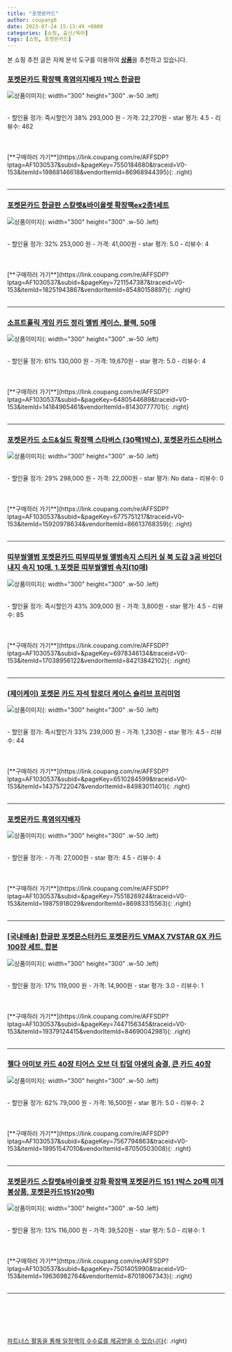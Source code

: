 ```yaml
---
title: "포켓몬카드"
author: coupang6
date: 2023-07-24 15:13:49 +0800
categories: [쇼핑, 출산/육아]
tags: [쇼핑, 포켓몬카드]
---
```


본 쇼핑 추천 글은 자체 분석 도구를 이용하여 [**상품**](https://link.coupang.com/a/bao1ui)을 추천하고 있습니다.

### [포켓몬카드 확장팩 흑염의지배자 1박스 한글판](https://link.coupang.com/re/AFFSDP?lptag=AF1030537&subid=&pageKey=7550184680&traceid=V0-153&itemId=19868146618&vendorItemId=86968944395)

![상품이미지](https://thumbnail9.coupangcdn.com/thumbnails/remote/230x230ex/image/vendor_inventory/52f4/20e20f47eea4303befe796433712158005c01effc5c8e3f6cb838c3ac72f.jpg){: width="300" height="300" .w-50 .left}


<br>
- 할인율 정가: 즉시할인가 38%  293,000   원
- 가격: 22,270원
- star 평가: 4.5
- 리뷰수: 462
<br>
<br>
<br>
<br>
[**구매하러 가기**](https://link.coupang.com/re/AFFSDP?lptag=AF1030537&subid=&pageKey=7550184680&traceid=V0-153&itemId=19868146618&vendorItemId=86968944395){: .right}
<br>
<br>

---

### [포켓몬카드 한글판 스칼렛&바이올렛 확장팩ex2종1세트](https://link.coupang.com/re/AFFSDP?lptag=AF1030537&subid=&pageKey=7211547387&traceid=V0-153&itemId=18251943867&vendorItemId=85480158897)

![상품이미지](https://thumbnail9.coupangcdn.com/thumbnails/remote/230x230ex/image/vendor_inventory/bb30/730e211ad18c00242ca16dc9719286d75fef2e3669ce9a5170ee55b114c1.jpg){: width="300" height="300" .w-50 .left}


<br>
- 할인율 정가: 32%  253,000   원
- 가격: 41,000원
- star 평가: 5.0
- 리뷰수: 4
<br>
<br>
<br>
<br>
[**구매하러 가기**](https://link.coupang.com/re/AFFSDP?lptag=AF1030537&subid=&pageKey=7211547387&traceid=V0-153&itemId=18251943867&vendorItemId=85480158897){: .right}
<br>
<br>

---

### [소프트홀릭 게임 카드 정리 앨범 케이스, 블랙, 50매](https://link.coupang.com/re/AFFSDP?lptag=AF1030537&subid=&pageKey=6480544689&traceid=V0-153&itemId=14184965461&vendorItemId=81430777701)

![상품이미지](https://thumbnail10.coupangcdn.com/thumbnails/remote/230x230ex/image/retail/images/3665396993392107-dfe18290-fdcd-40b7-9fdc-3ba2d80f6fe8.jpg){: width="300" height="300" .w-50 .left}


<br>
- 할인율 정가: 61%  130,000   원
- 가격: 19,670원
- star 평가: 5.0
- 리뷰수: 4
<br>
<br>
<br>
<br>
[**구매하러 가기**](https://link.coupang.com/re/AFFSDP?lptag=AF1030537&subid=&pageKey=6480544689&traceid=V0-153&itemId=14184965461&vendorItemId=81430777701){: .right}
<br>
<br>

---

### [포켓몬카드 소드&실드 확장팩 스타버스 (30팩1박스), 포켓몬카드스타버스](https://link.coupang.com/re/AFFSDP?lptag=AF1030537&subid=&pageKey=6775751217&traceid=V0-153&itemId=15920978634&vendorItemId=86613768359)

![상품이미지](https://thumbnail10.coupangcdn.com/thumbnails/remote/230x230ex/image/vendor_inventory/b561/9548d97be7e47c878f92ae94c1c8b4c8d51b94bdaa789fb4b2de5d2eec47.jpg){: width="300" height="300" .w-50 .left}


<br>
- 할인율 정가: 29%  298,000   원
- 가격: 22,000원
- star 평가: No data
- 리뷰수: 0
<br>
<br>
<br>
<br>
[**구매하러 가기**](https://link.coupang.com/re/AFFSDP?lptag=AF1030537&subid=&pageKey=6775751217&traceid=V0-153&itemId=15920978634&vendorItemId=86613768359){: .right}
<br>
<br>

---

### [띠부씰앨범 포켓몬카드 띠부띠부씰 앨범속지 스티커 실 북 도감 3공 바인더 내지 속지 10매, 1.포켓몬 띠부씰앨범 속지(10매)](https://link.coupang.com/re/AFFSDP?lptag=AF1030537&subid=&pageKey=6978346134&traceid=V0-153&itemId=17038956122&vendorItemId=84213842102)

![상품이미지](https://thumbnail6.coupangcdn.com/thumbnails/remote/230x230ex/image/vendor_inventory/c99a/009055127def03830b721242a36f5235ad4942b5bdabb0626ad2247cb71e.jpg){: width="300" height="300" .w-50 .left}


<br>
- 할인율 정가: 즉시할인가 43%  309,000   원
- 가격: 3,800원
- star 평가: 4.5
- 리뷰수: 85
<br>
<br>
<br>
<br>
[**구매하러 가기**](https://link.coupang.com/re/AFFSDP?lptag=AF1030537&subid=&pageKey=6978346134&traceid=V0-153&itemId=17038956122&vendorItemId=84213842102){: .right}
<br>
<br>

---

### [(제이케이) 포켓몬 카드 자석 탑로더 케이스 슬리브 프리미엄](https://link.coupang.com/re/AFFSDP?lptag=AF1030537&subid=&pageKey=6510284599&traceid=V0-153&itemId=14375722047&vendorItemId=84983011401)

![상품이미지](https://thumbnail10.coupangcdn.com/thumbnails/remote/230x230ex/image/vendor_inventory/a7fa/506aa23bb69de77104f49b04eb4d4e44dbe143dee9c89f4b6d52726b221f.jpg){: width="300" height="300" .w-50 .left}


<br>
- 할인율 정가: 즉시할인가 33%  239,000   원
- 가격: 1,230원
- star 평가: 4.5
- 리뷰수: 44
<br>
<br>
<br>
<br>
[**구매하러 가기**](https://link.coupang.com/re/AFFSDP?lptag=AF1030537&subid=&pageKey=6510284599&traceid=V0-153&itemId=14375722047&vendorItemId=84983011401){: .right}
<br>
<br>

---

### [포켓몬카드 흑염의지배자](https://link.coupang.com/re/AFFSDP?lptag=AF1030537&subid=&pageKey=7551826924&traceid=V0-153&itemId=19875918029&vendorItemId=86983315563)

![상품이미지](https://thumbnail10.coupangcdn.com/thumbnails/remote/230x230ex/image/vendor_inventory/350a/74bc335ba12aa78734acbdcb665816a56ff816e325a2c9554a9871fc3943.jpg){: width="300" height="300" .w-50 .left}


<br>
- 할인율 정가: 
- 가격: 27,000원
- star 평가: 4.5
- 리뷰수: 4
<br>
<br>
<br>
<br>
[**구매하러 가기**](https://link.coupang.com/re/AFFSDP?lptag=AF1030537&subid=&pageKey=7551826924&traceid=V0-153&itemId=19875918029&vendorItemId=86983315563){: .right}
<br>
<br>

---

### [[국내배송] 한글판 포켓몬스터카드 포켓몬카드 VMAX 7VSTAR GX 카드 100장 세트, 합본](https://link.coupang.com/re/AFFSDP?lptag=AF1030537&subid=&pageKey=7447156345&traceid=V0-153&itemId=19379124415&vendorItemId=84690042981)

![상품이미지](https://thumbnail10.coupangcdn.com/thumbnails/remote/230x230ex/image/vendor_inventory/75e2/9606bd328b8156e0e24db525471eb5d29ddf3e27b89fd4e26b67cf783772.png){: width="300" height="300" .w-50 .left}


<br>
- 할인율 정가: 17%  119,000   원
- 가격: 14,900원
- star 평가: 3.0
- 리뷰수: 1
<br>
<br>
<br>
<br>
[**구매하러 가기**](https://link.coupang.com/re/AFFSDP?lptag=AF1030537&subid=&pageKey=7447156345&traceid=V0-153&itemId=19379124415&vendorItemId=84690042981){: .right}
<br>
<br>

---

### [젤다 아미보 카드 40장 티어스 오브 더 킹덤 야생의 숨결, 큰 카드 40장](https://link.coupang.com/re/AFFSDP?lptag=AF1030537&subid=&pageKey=7567794863&traceid=V0-153&itemId=19951547010&vendorItemId=87050503008)

![상품이미지](https://thumbnail6.coupangcdn.com/thumbnails/remote/230x230ex/image/vendor_inventory/8521/d1846923edac3721d47826544ab599929f8b5d90d50169b0ebc9c3d2b001.jpg){: width="300" height="300" .w-50 .left}


<br>
- 할인율 정가: 62%  79,000   원
- 가격: 16,500원
- star 평가: 5.0
- 리뷰수: 2
<br>
<br>
<br>
<br>
[**구매하러 가기**](https://link.coupang.com/re/AFFSDP?lptag=AF1030537&subid=&pageKey=7567794863&traceid=V0-153&itemId=19951547010&vendorItemId=87050503008){: .right}
<br>
<br>

---

### [포켓몬카드 스칼렛&바이올렛 강화 확장팩 포켓몬카드 151 1박스 20팩 미개봉상품, 포켓몬카드151(20팩)](https://link.coupang.com/re/AFFSDP?lptag=AF1030537&subid=&pageKey=7501405990&traceid=V0-153&itemId=19636982764&vendorItemId=87018067343)

![상품이미지](https://thumbnail9.coupangcdn.com/thumbnails/remote/230x230ex/image/vendor_inventory/f123/b4469b27a12d7b57d167e1dc5eead9afd457f200732ebda43c2b4cc16233.jpg){: width="300" height="300" .w-50 .left}


<br>
- 할인율 정가: 13%  116,000   원
- 가격: 39,520원
- star 평가: 5.0
- 리뷰수: 1
<br>
<br>
<br>
<br>
[**구매하러 가기**](https://link.coupang.com/re/AFFSDP?lptag=AF1030537&subid=&pageKey=7501405990&traceid=V0-153&itemId=19636982764&vendorItemId=87018067343){: .right}
<br>
<br>

---
<br><br><br><br><br> [파트너스 활동을 통해 일정액의 수수료를 제공받을 수 있습니다](https://link.coupang.com/a/bao1ui){: .right}